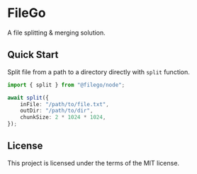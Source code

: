 # FileGo

A file splitting & merging solution.

## Quick Start

Split file from a path to a directory directly with `split` function.

```typescript
import { split } from "@filego/node";

await split({
    inFile: "/path/to/file.txt",
    outDir: "/path/to/dir",
    chunkSize: 2 * 1024 * 1024,
});
```

## License

This project is licensed under the terms of the MIT license.
